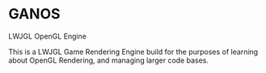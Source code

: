 # GANOS
LWJGL OpenGL Engine 

This is a LWJGL Game Rendering Engine build for the purposes of learning about OpenGL Rendering, and managing larger code bases.
